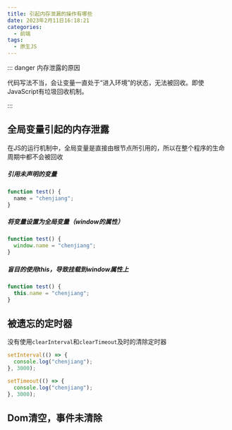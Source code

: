 ```yaml
---
title: 引起内存泄漏的操作有哪些
date: 2023年2月11日16:18:21
categories:
  - 前端
tags:
  - 原生JS
---
```


<custom-header/>



::: danger 内存泄露的原因

 代码写法不当，会让变量一直处于“进入环境”的状态，无法被回收。即使JavaScript有垃圾回收机制。

:::



## 全局变量引起的内存泄露

 在JS的运行机制中，全局变量是直接由根节点所引用的，所以在整个程序的生命周期中都不会被回收 

##### 引用未声明的变量

```js
function test() {
  name = "chenjiang";
}
```

##### 将变量设置为全局变量（window的属性）

```js
function test() {
  window.name = "chenjiang";
}
```

##### 盲目的使用this，导致挂载到window属性上

```js
function test() {
  this.name = "chenjiang";
}
```

## 被遗忘的定时器

没有使用`clearInterval`和`clearTimeout`及时的清除定时器

```js
setInterval(() => {
  console.log("chenjiang");
}, 3000);

setTimeout(() => {
  console.log("chenjiang");
}, 3000);
```

##  Dom清空，事件未清除

```js

```

